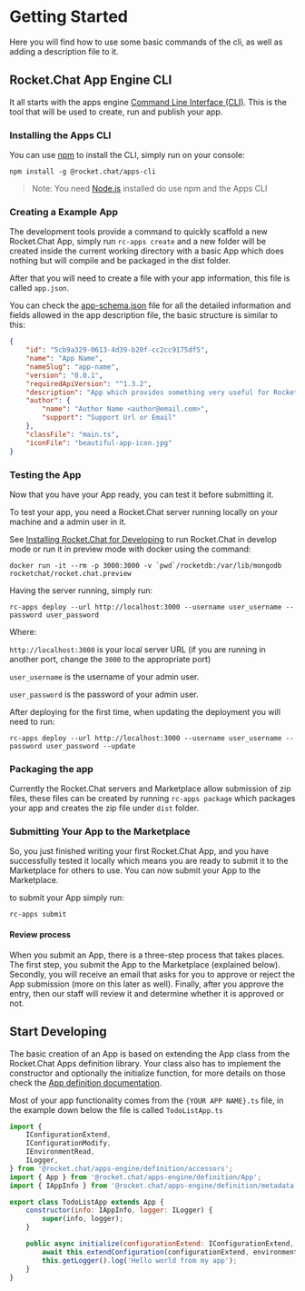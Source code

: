 # Getting Started

Here you will find how to use some basic commands of the cli, as well as adding a description file to it.

## Rocket.Chat App Engine CLI

It all starts with the apps engine [Command Line Interface (CLI)](https://github.com/RocketChat/Rocket.Chat.Apps-cli). This is the tool that will be used to create, run and publish your app.

### Installing the Apps CLI

You can use [npm](https://www.npmjs.com/) to install the CLI, simply run on your console:

`npm install -g @rocket.chat/apps-cli`

> Note: You need [Node.js](https://nodejs.org/en/) installed do use npm and the Apps CLI

### Creating a Example App

The development tools provide a command to quickly scaffold a new Rocket.Chat App, simply run `rc-apps create` and a new folder will be created inside the current working directory with a basic App which does nothing but will compile and be packaged in the dist folder.

After that you will need to create a file with your app information, this file is called `app.json`.

You can check the [app-schema.json](https://github.com/RocketChat/Rocket.Chat.Apps-cli) file for all the detailed information and fields allowed in the app description file, the basic structure is similar to this:

```json
{
    "id": "5cb9a329-0613-4d39-b20f-cc2cc9175df5",
    "name": "App Name",
    "nameSlug": "app-name",
    "version": "0.0.1",
    "requiredApiVersion": "^1.3.2",
    "description": "App which provides something very useful for Rocket.Chat users.",
    "author": {
        "name": "Author Name <author@email.com>",
        "support": "Support Url or Email"
    },
    "classFile": "main.ts",
    "iconFile": "beautiful-app-icon.jpg"
}
```

### Testing the App

Now that you have your App ready, you can test it before submitting it.

To test your app, you need a Rocket.Chat server running locally on your machine and a admin user in it.

See [Installing Rocket.Chat for Developing](../../quick-start/) to run Rocket.Chat in develop mode or run it in preview mode with docker using the command:

```docker run -it --rm -p 3000:3000 -v `pwd`/rocketdb:/var/lib/mongodb rocketchat/rocket.chat.preview```

 Having the server running, simply run:

`rc-apps deploy --url http://localhost:3000 --username user_username --password user_password`

Where:

`http://localhost:3000` is your local server URL (if you are running in another port, change the `3000` to the appropriate port)

`user_username` is the username of your admin user.

`user_password` is the password of your admin user.

After deploying for the first time, when updating the deployment you will need to run:

`rc-apps deploy --url http://localhost:3000 --username user_username --password user_password --update`

### Packaging the app

Currently the Rocket.Chat servers and Marketplace allow submission of zip files, these files can be created by running `rc-apps package`  which packages your app and creates the zip file under `dist` folder.

### Submitting Your App to the Marketplace

So, you just finished writing your first Rocket.Chat App, and you have successfully tested it locally which means you are ready to submit it to the Marketplace for others to use. You can now submit your App to the Marketplace.

to submit your App simply run:

`rc-apps submit`

#### Review process

When you submit an App, there is a three-step process that takes places. The first step, you submit the App to the Marketplace (explained below). Secondly, you will receive an email that asks for you to approve or reject the App submission (more on this later as well). Finally, after you approve the entry, then our staff will review it and determine whether it is approved or not.

## Start Developing

The basic creation of an App is based on extending the App class from the Rocket.Chat Apps definition library. Your class also has to implement the constructor and optionally the initialize function, for more details on those check the [App definition documentation](https://rocketchat.github.io/Rocket.Chat.Apps-engine/classes/app.html).

Most of your app functionality comes from the `{YOUR APP NAME}.ts` file, in the example down below the file is called `TodoListApp.ts`

```javascript
import {
    IConfigurationExtend,
    IConfigurationModify,
    IEnvironmentRead,
    ILogger,
} from '@rocket.chat/apps-engine/definition/accessors';
import { App } from '@rocket.chat/apps-engine/definition/App';
import { IAppInfo } from '@rocket.chat/apps-engine/definition/metadata';

export class TodoListApp extends App {
    constructor(info: IAppInfo, logger: ILogger) {
        super(info, logger);
    }

    public async initialize(configurationExtend: IConfigurationExtend, environmentRead: IEnvironmentRead): Promise<void> {
        await this.extendConfiguration(configurationExtend, environmentRead);
        this.getLogger().log('Hello world from my app');
    }
}
```